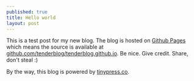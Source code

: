 ```yaml
---
published: true
title: Hello world
layout: post
---
```

This is a test post for my new blog. The blog is hosted on [Github Pages](http://pages.github.com/) which means the source is available at [github.com/tenderblog/tenderblog.github.io](http://github.com/tenderblog/tenderblog.github.io). Be nice. Give credit. Share, don't steal :)

By the way, this blog is powered by [tinypress.co](https://tinypress.co).